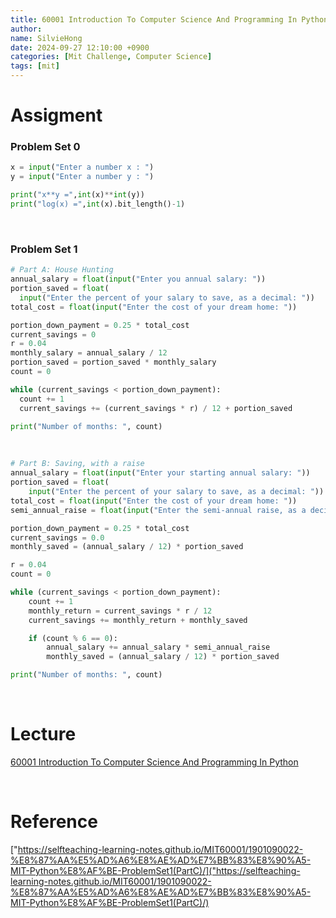 ```yaml
---
title: 60001 Introduction To Computer Science And Programming In Python
author: 
name: SilvieHong
date: 2024-09-27 12:10:00 +0900
categories: [Mit Challenge, Computer Science]
tags: [mit]
---
```


# Assigment
### Problem Set 0
```python
x = input("Enter a number x : ")
y = input("Enter a number y : ")

print("x**y =",int(x)**int(y))
print("log(x) =",int(x).bit_length()-1)
```
<br>

### Problem Set 1
```python
# Part A: House Hunting
annual_salary = float(input("Enter you annual salary: "))
portion_saved = float(
  input("Enter the percent of your salary to save, as a decimal: "))
total_cost = float(input("Enter the cost of your dream home: "))

portion_down_payment = 0.25 * total_cost
current_savings = 0
r = 0.04
monthly_salary = annual_salary / 12
portion_saved = portion_saved * monthly_salary
count = 0

while (current_savings < portion_down_payment):
  count += 1
  current_savings += (current_savings * r) / 12 + portion_saved

print("Number of months: ", count)
```
<br>

```python
# Part B: Saving, with a raise
annual_salary = float(input("Enter your starting annual salary: "))
portion_saved = float(
    input("Enter the percent of your salary to save, as a decimal: "))
total_cost = float(input("Enter the cost of your dream home: "))
semi_annual_raise = float(input("Enter the semi-annual raise, as a decimal: "))

portion_down_payment = 0.25 * total_cost
current_savings = 0.0
monthly_saved = (annual_salary / 12) * portion_saved

r = 0.04
count = 0

while (current_savings < portion_down_payment):
    count += 1
    monthly_return = current_savings * r / 12
    current_savings += monthly_return + monthly_saved

    if (count % 6 == 0):
        annual_salary += annual_salary * semi_annual_raise
        monthly_saved = (annual_salary / 12) * portion_saved

print("Number of months: ", count)

```
<br>





# Lecture
[60001 Introduction To Computer Science And Programming In Python](https://ocw.mit.edu/courses/6-0001-introduction-to-computer-science-and-programming-in-python-fall-2016/)

<br>

# Reference
["https://selfteaching-learning-notes.github.io/MIT60001/1901090022-%E8%87%AA%E5%AD%A6%E8%AE%AD%E7%BB%83%E8%90%A5-MIT-Python%E8%AF%BE-ProblemSet1(PartC)/]("https://selfteaching-learning-notes.github.io/MIT60001/1901090022-%E8%87%AA%E5%AD%A6%E8%AE%AD%E7%BB%83%E8%90%A5-MIT-Python%E8%AF%BE-ProblemSet1(PartC)/)